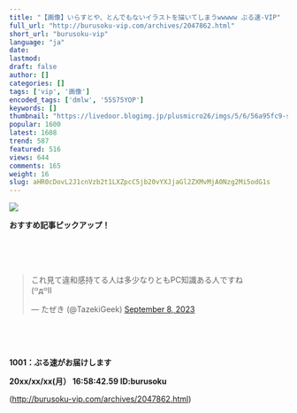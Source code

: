 ```yaml
---
title: "【画像】いらすとや、とんでもないイラストを描いてしまうwwwww ぶる速-VIP"
full_url: "http://burusoku-vip.com/archives/2047862.html"
short_url: "burusoku-vip"
language: "ja"
date: 
lastmod: 
draft: false
author: []
categories: []
tags: ['vip', '画像']
encoded_tags: ['dmlw', '55S75YOP']
keywords: []
thumbnail: "https://livedoor.blogimg.jp/plusmicro26/imgs/5/6/56a95fc9-s.png"
popular: 1600
latest: 1608
trend: 587
featured: 516
views: 644
comments: 165
weight: 16
slug: aHR0cDovL2J1cnVzb2t1LXZpcC5jb20vYXJjaGl2ZXMvMjA0Nzg2Mi5odG1s
---
```


![](https://livedoor.blogimg.jp/plusmicro26/imgs/5/6/56a95fc9-s.png)

<div><p><b>おすすめ記事ピックアップ！</b></p> <p class='g-ad1'> </p> <p class='g-ad2'> </p> <p></p><br><br> <br> <blockquote class='twitter-tweet'><p dir='ltr' lang='ja'>これ見て違和感持てる人は多少なりともPC知識ある人ですね<br>(꒪д꒪II</p>— たぜき (@TazekiGeek) <a href='https://twitter.com/TazekiGeek/status/1699989487584186440?ref_src=twsrc%5Etfw'>September 8, 2023</a></blockquote> <br> <p id='csw_block'></p> <p id='divSP1'> </p> <br><p><b>1001：ぶる速がお届けします <p> 20xx/xx/xx(月） 16:58:42.59 ID:burusoku</p></b></p> <p class='g-ad1'> </p> <p class='g-ad2'> </p> <p id='divSP'> </p> </div>

(http://burusoku-vip.com/archives/2047862.html)
